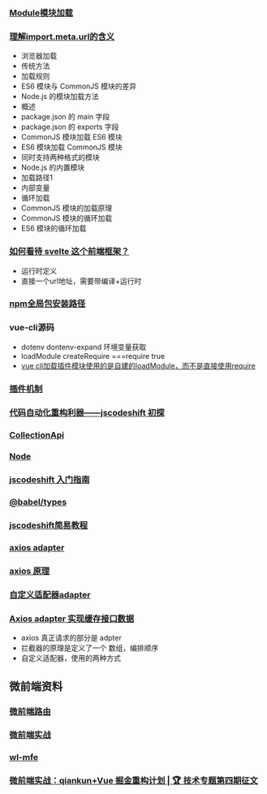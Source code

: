 <!--
 * @Description: 
 * @Version: 1.0
 * @Author: liujianwei1
 * @Date: 2021-03-21 10:38:22
 * @LastEditors: Please set LastEditors
 * @LastEditTime: 2021-03-22 18:50:23
 * @FilePath: /firewood/month/2021/03_README.md
 * @Reference: 
-->
### [Module模块加载](https://wangdoc.com/es6/module-loader.html)
### [理解import.meta.url的含义](https://jakedeichert.com/blog/2020/02/a-super-hacky-alternative-to-import-meta-url/)
- 浏览器加载
- 传统方法
- 加载规则
- ES6 模块与 CommonJS 模块的差异
- Node.js 的模块加载方法
- 概述
- package.json 的 main 字段
- package.json 的 exports 字段
- CommonJS 模块加载 ES6 模块
- ES6 模块加载 CommonJS 模块
- 同时支持两种格式的模块
- Node.js 的内置模块
- 加载路径1
- 内部变量
- 循环加载
- CommonJS 模块的加载原理
- CommonJS 模块的循环加载
- ES6 模块的循环加载

### [如何看待 svelte 这个前端框架？](https://www.zhihu.com/question/53150351)
- 运行时定义
- 直接一个url地址，需要带编译+运行时

### [npm全局包安装路径](https://blog.csdn.net/ljy_1024/article/details/103610443)

### vue-cli源码
- dotenv dontenv-expand 环境变量获取
- loadModule  createRequire ===require true
- [vue cli加载插件模块使用的是自建的loadModule，而不是直接使用require](https://github.com/KuangPF/vue-cli-analysis/issues/8)


### [插件机制](https://juejin.cn/post/6935261498822361119?utm_source=gold_browser_extension)
### [代码自动化重构利器——jscodeshift 初探](https://zhuanlan.zhihu.com/p/353940140)
### [CollectionApi](https://github.com/facebook/jscodeshift/wiki/jscodeshift-Documentation)
### [Node](https://github.com/facebook/jscodeshift/blob/master/src/collections/Node.js)
### [jscodeshift 入门指南](https://tianqi.name/blog/2018/01/12/jscodeshift.html)
### [@babel/types](https://babeljs.io/docs/en/babel-types)
### [jscodeshift简易教程](https://www.cnblogs.com/axes/p/7694041.html)

### [axios adapter](https://github.com/axios/axios)
### [axios 原理](https://blog.csdn.net/mmjinglin/article/details/82761126)
### [自定义适配器adapter](https://www.cnblogs.com/xumengxuan/p/13876906.html)
### [Axios adapter 实现缓存接口数据](https://blog.csdn.net/DongFuPanda/article/details/109091004)
- axios 真正请求的部分是 adpter
- 拦截器的原理是定义了一个 数组，编排顺序
- 自定义适配器，使用的两种方式

## 微前端资料
### [微前端路由](https://blog.csdn.net/weixin_43825389/article/details/109313017)
### [微前端实战](https://juejin.cn/post/6844904042427056142)
### [wl-mfe](https://github.com/wl-ui/wl-mfe)
### [微前端实战：qiankun+Vue 掘金重构计划 | 🏆 技术专题第四期征文](https://juejin.cn/post/6874213637687345159)  